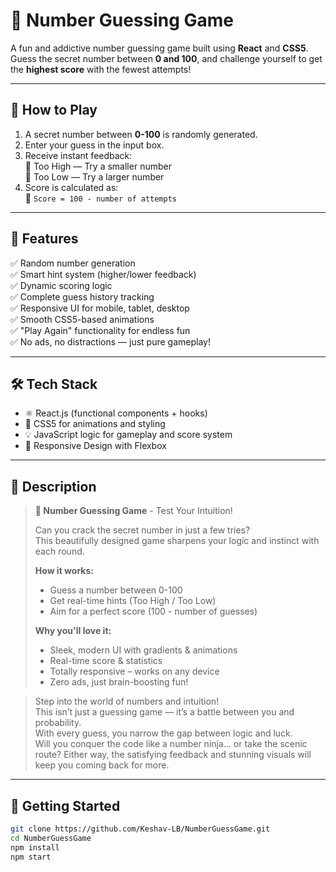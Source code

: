 # 🎯 Number Guessing Game

A fun and addictive number guessing game built using **React** and **CSS5**. Guess the secret number between **0 and 100**, and challenge yourself to get the **highest score** with the fewest attempts!

---

## 🧠 How to Play

1. A secret number between **0-100** is randomly generated.
2. Enter your guess in the input box.
3. Receive instant feedback:  
   🔼 Too High — Try a smaller number  
   🔽 Too Low — Try a larger number  
4. Score is calculated as:  
   🧮 `Score = 100 - number of attempts`

---

## 🚀 Features

✅ Random number generation  
✅ Smart hint system (higher/lower feedback)  
✅ Dynamic scoring logic  
✅ Complete guess history tracking  
✅ Responsive UI for mobile, tablet, desktop  
✅ Smooth CSS5-based animations  
✅ "Play Again" functionality for endless fun  
✅ No ads, no distractions — just pure gameplay!

---

## 🛠 Tech Stack

- ⚛️ React.js (functional components + hooks)
- 🎨 CSS5 for animations and styling
- 💡 JavaScript logic for gameplay and score system
- 🧱 Responsive Design with Flexbox

---


## 📱 Description

> **🎯 Number Guessing Game** - Test Your Intuition!
>
> Can you crack the secret number in just a few tries?  
> This beautifully designed game sharpens your logic and instinct with each round.
>
> **How it works:**
> - Guess a number between 0-100
> - Get real-time hints (Too High / Too Low)
> - Aim for a perfect score (100 - number of guesses)
>
> **Why you'll love it:**
> - Sleek, modern UI with gradients & animations  
> - Real-time score & statistics  
> - Totally responsive – works on any device  
> - Zero ads, just brain-boosting fun!

> Step into the world of numbers and intuition!  
> This isn’t just a guessing game — it’s a battle between you and probability.  
> With every guess, you narrow the gap between logic and luck.  
> Will you conquer the code like a number ninja... or take the scenic route? Either way, the satisfying feedback and stunning visuals will keep you coming back for more.

---

## 📂 Getting Started

```bash
git clone https://github.com/Keshav-LB/NumberGuessGame.git
cd NumberGuessGame
npm install
npm start
